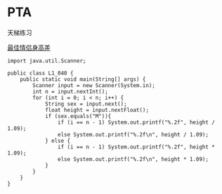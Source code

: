 # PTA
天梯练习

[最佳情侣身高差](https://pintia.cn/problem-sets/994805046380707840/problems/994805090748055552)

    import java.util.Scanner;

    public class L1_040 {
        public static void main(String[] args) {
            Scanner input = new Scanner(System.in);
            int n = input.nextInt();
            for (int i = 0; i < n; i++) {
                String sex = input.next();
                float height = input.nextFloat();
                if (sex.equals("M")){
                    if (i == n - 1) System.out.printf("%.2f", height / 1.09);
                    else System.out.printf("%.2f\n", height / 1.09);
                } else {
                    if (i == n - 1) System.out.printf("%.2f", height * 1.09);
                    else System.out.printf("%.2f\n", height * 1.09);
                }
            }
        }
    }
